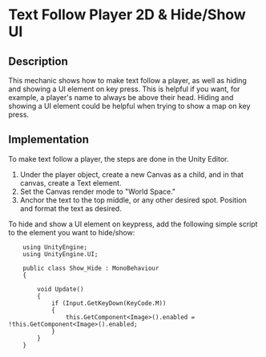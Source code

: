# Text Follow Player 2D & Hide/Show UI

## Description
This mechanic shows how to make text follow a player, as well as hiding and showing a UI element on key press.
This is helpful if you want, for example, a player's name to always be above their head. Hiding and showing a UI element could
be helpful when trying to show a map on key press.

## Implementation
To make text follow a player, the steps are done in the Unity Editor. 
1. Under the player object, create a new Canvas as a child, and in that canvas, create a Text element. 
2. Set the Canvas render mode to "World Space."
3. Anchor the text to the top middle, or any other desired spot. Position and format the text as desired.

To hide and show a UI element on keypress, add the following simple script to the element you want to hide/show:

        using UnityEngine;
        using UnityEngine.UI;

        public class Show_Hide : MonoBehaviour
        {
        
            void Update()
            {
                if (Input.GetKeyDown(KeyCode.M))
                {
                    this.GetComponent<Image>().enabled = !this.GetComponent<Image>().enabled;
                }
            }
        }
